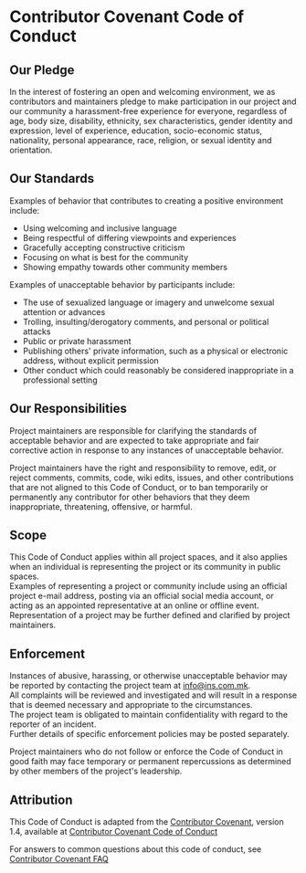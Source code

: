 # Contributor Covenant Code of Conduct  

## Our Pledge  

In the interest of fostering an open and welcoming environment, we as contributors and maintainers pledge to make participation in our project and our community a harassment-free experience for everyone, regardless of age, body size, disability, ethnicity, sex characteristics, gender identity and expression, level of experience, education, socio-economic status, nationality, personal appearance, race, religion, or sexual identity and orientation.

## Our Standards  

Examples of behavior that contributes to creating a positive environment include:  

* Using welcoming and inclusive language  
* Being respectful of differing viewpoints and experiences  
* Gracefully accepting constructive criticism  
* Focusing on what is best for the community  
* Showing empathy towards other community members  

Examples of unacceptable behavior by participants include:  

* The use of sexualized language or imagery and unwelcome sexual attention or advances  
* Trolling, insulting/derogatory comments, and personal or political attacks  
* Public or private harassment  
* Publishing others' private information, such as a physical or electronic address, without explicit permission  
* Other conduct which could reasonably be considered inappropriate in a professional setting  

## Our Responsibilities  

Project maintainers are responsible for clarifying the standards of acceptable behavior and are expected to take appropriate and fair corrective action in response to any instances of unacceptable behavior.  

Project maintainers have the right and responsibility to remove, edit, or reject comments, commits, code, wiki edits, issues, and other contributions that are not aligned to this Code of Conduct, or to ban temporarily or permanently any contributor for other behaviors that they deem inappropriate, threatening, offensive, or harmful.  

## Scope  

This Code of Conduct applies within all project spaces, and it also applies when an individual is representing the project or its community in public spaces.  
Examples of representing a project or community include using an official project e-mail address, posting via an official social media account, or acting as an appointed representative at an online or offline event. Representation of a project may be further defined and clarified by project maintainers.  

## Enforcement  

Instances of abusive, harassing, or otherwise unacceptable behavior may be reported by contacting the project team at [info@ins.com.mk](mailto:info@ins.com.mk).  
All complaints will be reviewed and investigated and will result in a response that is deemed necessary and appropriate to the circumstances.  
The project team is obligated to maintain confidentiality with regard to the reporter of an incident.  
Further details of specific enforcement policies may be posted separately.

Project maintainers who do not follow or enforce the Code of Conduct in good faith may face temporary or permanent repercussions as determined by other members of the project's leadership.  

## Attribution  

This Code of Conduct is adapted from the [Contributor Covenant][homepage], version 1.4, available at [Contributor Covenant Code of Conduct](https://www.contributor-covenant.org/version/1/4/code-of-conduct.html)  

[homepage]: https://www.contributor-covenant.org  

For answers to common questions about this code of conduct, see [Contributor Covenant FAQ](https://www.contributor-covenant.org/faq)  
